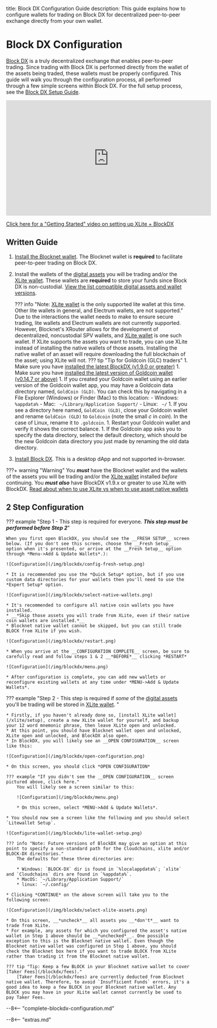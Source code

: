 title: Block DX Configuration Guide
description: This guide explains how to configure wallets for trading on Block DX for decentralized peer-to-peer exchange directly from your own wallet.


# Block DX Configuration
[Block DX](/blockdx/introduction) is a truly decentralized exchange that enables peer-to-peer trading. Since trading with Block DX is performed directly from the wallet of the assets being traded, these wallets must be properly configured. This guide will walk you through the configuration process, all performed through a few simple screens within Block DX. For the full setup process, see the [Block DX Setup Guide](/blockdx/setup).

<iframe width="560" height="315" src="https://www.youtube.com/embed/6QcyazmnXws?start=92" frameborder="0" allow="accelerometer; autoplay; encrypted-media; gyroscope; picture-in-picture" allowfullscreen></iframe>

[Click here for a "Getting Started" video on setting up XLite + BlockDX](https://theblocknetchannel.medium.com/introducing-xlite-the-new-lightweight-multi-asset-wallet-powered-by-blocknet-4e3f39bd5a23)
## Written Guide

1. [Install the Blocknet wallet](/wallet/setup). The Blocknet wallet is **required** to facilitate peer-to-peer trading on Block DX.
1. Install the wallets of the [digital assets](/resources/glossary/#digital-asset) you will be trading and/or the [XLite wallet](/xlite/setup). These wallets are **required** to store your funds since Block DX is non-custodial. [View the list compatible digital assets and wallet versions](/blockdx/listings).

	??? info "Note: [XLite wallet](/xlite/setup) is the only supported lite wallet at this time. Other lite wallets in general, and Electrum wallets, are not supported."
		Due to the interactions the wallet needs to make to ensure secure trading, lite wallets and Electrum wallets are not currently supported. However, Blocknet's XRouter allows for the development of decentralized, noncustodial SPV wallets, and  [XLite wallet](/xlite/setup) is one such wallet. If XLite supports the assets you want to trade, you can use XLite instead of installing the native wallets of those assets. Installing the native wallet of an asset will require downloading the full blockchain of the asset; using XLite will not.
	??? tip "Tip for Goldcoin (GLC) traders"
		1. Make sure you have [installed the latest BlockDX (v1.9.0 or greater)](/blockdx/installation/#install-block-dx)
		1. Make sure you have [installed the latest version of Goldcoin wallet (v0.14.7 or above)](https://www.goldcoinproject.org)
		1. If you created your Goldcoin wallet using an earlier version of the Goldcoin wallet app, you may have a Goldcoin data directory named, `GoldCoin (GLD)`.  You can check this by navigating in a File Explorer (Windows) or Finder (Mac) to this location:
			- Windows: ` %appdata%`
			- Mac: ` ~/Library/Application Support/`
			- Linux: ` ~/`
		1. If you see a directory here named, `GoldCoin (GLD)`, close your Goldcoin wallet and rename `GoldCoin (GLD)`  to `Goldcoin`  (note the small *c* in *coin*). In the case of Linux, rename it to `.goldcoin`.
		1. Restart your Goldcoin wallet and verify it shows the correct balance.
		1. If the Goldcoin app asks you to specify the data directory, select the default directory, which should be the new Goldcoin data directory you just made by renaming the old data directory.
		
1. [Install Block DX](/blockdx/installation). This is a desktop dApp and not supported in-browser.
	
???+ warning "Warning"
    You *__must__* have the Blocknet wallet and the wallets of the assets you will be trading and/or the [XLite wallet](/xlite/setup) installed  *before* continuing. You __*must also*__ have BlockDX v1.9.x or greater to use XLite with BlockDX. [Read about when to use XLite vs when to use asset native wallets](/blockdx/setup#setup)

## 2 Step Configuration

??? example "Step 1 - This step is required for everyone. __*This step must be performed before Step 2*__"

    When you first open BlockDX, you should see the __FRESH SETUP__ screen below. (If you don't see this screen, choose the __Fresh Setup__ option when it's presented, or arrive at the __Fresh Setup__ option through *Menu->Add & Update Wallets*.):

	![Configuration](/img/blockdx/config-fresh-setup.png) 

    * It is recommended you use the *Quick Setup* option, but if you use custom data directories for your wallets then you'll need to use the *Expert Setup* option.

	![Configuration](/img/blockdx/select-native-wallets.png) 

	* It's recommended to configure all native coin wallets you have installed.
	* __*Skip those assets you will trade from XLite, even if their native coin wallets are installed.*__
	* Blocknet native wallet cannot be skipped, but you can still trade BLOCK from XLite if you wish.

	![Configuration](/img/blockdx/restart.png) 

	* When you arrive at the __CONFIGURATION COMPLETE__ screen, be sure to carefully read and follow steps 1 & 2 __*BEFORE*__ clicking *RESTART*

	![Configuration](/img/blockdx/menu.png) 

    * After configuration is complete, you can add new wallets or reconfigure existing wallets at any time under *MENU->Add & Update Wallets*. 

??? example "Step 2 - This step is required if *some* of the [digital assets](/resources/glossary/#digital-asset) you'll be trading will be stored in [XLite wallet](/xlite/setup). "
	
	* Firstly, if you haven't already done so, [install XLite wallet](/xlite/setup), create a new XLite wallet for yourself, and backup your 12 word mnemonic phrase, then leave XLite open and unlocked.
	* At this point, you should have Blocknet wallet open and unlocked, XLite open and unlocked, and BlockDX also open.
	* In BlockDX, you will likely see an __OPEN CONFIGURATION__ screen like this:

	![Configuration](/img/blockdx/open-configuration.png) 

	* On this screen, you should click *OPEN CONFIGURATION*

	??? example "If you didn't see the __OPEN CONFIGURATION__ screen pictured above, click here."
	    You will likely see a screen similar to this:

	    ![Configuration](/img/blockdx/menu.png) 

	    * On this screen, select *MENU->Add & Update Wallets*.

	* You should now see a screen like the following and you should select `Litewallet Setup`.

	![Configuration](/img/blockdx/lite-wallet-setup.png) 

	??? info "Note: Future versions of BlockDX may give an option at this point to specify a non-standard path for the Cloudchains, xlite and/or BLOCK-DX directories."
		The defaults for these three directories are:

		* Windows: `BLOCK-DX` dir is found in `%localappdata%`; `xlite` and `Cloudchains` dirs are found in `%appdata%`.
		* MacOS: `~/Library/Application Support/`
		* linux: `~/.config/`

	* Clicking *CONTINUE* on the above screen will take you to the following screen:

	![Configuration](/img/blockdx/select-xlite-assets.png) 

	* On this screen, __*uncheck*__ all assets you __*don't*__ want to trade from XLite.
	* For example, any assets for which you configured the asset's native wallet in Step 1 above should be __*unchecked*__. One possible exception to this is the Blocknet native wallet. Even though the Blocknet native wallet was configured in Step 1 above, you should check the Blocknet box here if you want to trade BLOCK from XLite rather than trading it from the Blocknet native wallet.

	??? tip "Tip: Keep a few BLOCK in your Blocknet native wallet to cover [Taker Fees](/blockdx/fees)."
        [Taker Fees](/blockdx/fees) are currently deducted from Blocknet native wallet. Therefore, to avoid `Insufficient Funds` errors, it's a good idea to keep a few BLOCK in your Blocknet native wallet. Any BLOCK you may have in your XLite wallet cannot currently be used to pay Taker Fees.

--8<-- "complete-blockdx-configuration.md"















<script type="text/javascript">
// read instructions for related links in ../snippets/extras.md
var relatedLinks = [];
</script>

--8<-- "extras.md"






